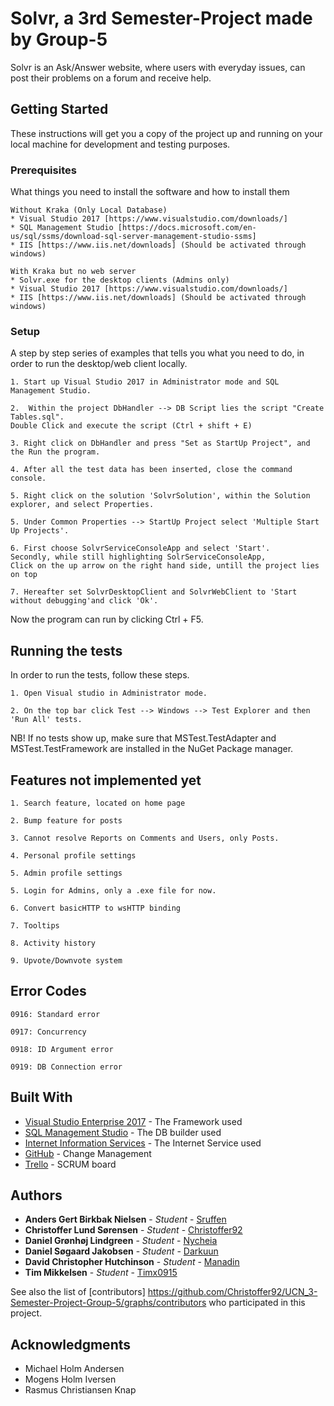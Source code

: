 # Solvr, a 3rd Semester-Project made by Group-5

Solvr is an Ask/Answer website, where users with everyday issues, can post their problems on a forum and receive help. 

## Getting Started

These instructions will get you a copy of the project up and running on your local machine for development and testing purposes.

### Prerequisites

What things you need to install the software and how to install them

```
Without Kraka (Only Local Database)
* Visual Studio 2017 [https://www.visualstudio.com/downloads/]
* SQL Management Studio [https://docs.microsoft.com/en-us/sql/ssms/download-sql-server-management-studio-ssms]
* IIS [https://www.iis.net/downloads] (Should be activated through windows)
```
```
With Kraka but no web server
* Solvr.exe for the desktop clients (Admins only)
* Visual Studio 2017 [https://www.visualstudio.com/downloads/]
* IIS [https://www.iis.net/downloads] (Should be activated through windows)
```

### Setup

A step by step series of examples that tells you what you need to do, in order to run the desktop/web client locally. 

```
1. Start up Visual Studio 2017 in Administrator mode and SQL Management Studio.
```
```
2.  Within the project DbHandler --> DB Script lies the script "Create Tables.sql". 
Double Click and execute the script (Ctrl + shift + E)
```
```
3. Right click on DbHandler and press "Set as StartUp Project", and the Run the program.
```
```
4. After all the test data has been inserted, close the command console.
```
```
5. Right click on the solution 'SolvrSolution', within the Solution explorer, and select Properties.
```
```
5. Under Common Properties --> StartUp Project select 'Multiple Start Up Projects'. 
```
```
6. First choose SolvrServiceConsoleApp and select 'Start'. 
Secondly, while still highlighting SolrServiceConsoleApp, 
Click on the up arrow on the right hand side, untill the project lies on top
```
```
7. Hereafter set SolvrDesktopClient and SolvrWebClient to 'Start without debugging'and click 'Ok'.
```

Now the program can run by clicking Ctrl + F5.

## Running the tests

In order to run the tests, follow these steps.
```
1. Open Visual studio in Administrator mode.
```
```
2. On the top bar click Test --> Windows --> Test Explorer and then 'Run All' tests.
```
NB! If no tests show up, make sure that MSTest.TestAdapter and MSTest.TestFramework are installed in the NuGet Package manager.

## Features not implemented yet

```
1. Search feature, located on home page
```
```
2. Bump feature for posts
```
```
3. Cannot resolve Reports on Comments and Users, only Posts.
```
```
4. Personal profile settings
```
```
5. Admin profile settings
```
```
5. Login for Admins, only a .exe file for now.
```
```
6. Convert basicHTTP to wsHTTP binding
```
```
7. Tooltips
```
```
8. Activity history
```
```
9. Upvote/Downvote system
```

## Error Codes 

```
0916: Standard error
```
```
0917: Concurrency
```
```
0918: ID Argument error
```
```
0919: DB Connection error
```

## Built With

* [Visual Studio Enterprise 2017](https://www.microsoft.com/) - The Framework used
* [SQL Management Studio](https://docs.microsoft.com/en-us/sql/ssms/download-sql-server-management-studio-ssms) - The DB builder used
* [Internet Information Services](https://www.iis.net/downloads) - The Internet Service used
* [GitHub](https://github.com/) - Change Management
* [Trello](https://trello.com/) - SCRUM board

## Authors

* **Anders Gert Birkbak Nielsen** - *Student* - [Sruffen](https://github.com/Sruffen)
* **Christoffer Lund Sørensen** - *Student* - [Christoffer92](https://github.com/Christoffer92)
* **Daniel Grønhøj Lindgreen** - *Student* - [Nycheia](https://github.com/Nycheia)
* **Daniel Søgaard Jakobsen** - *Student* - [Darkuun](https://github.com/Darkuun)
* **David Christopher Hutchinson** - *Student* - [Manadin](https://github.com/Manadin)
* **Tim Mikkelsen** - *Student* - [Timx0915](https://github.com/Timx0915)

See also the list of [contributors] https://github.com/Christoffer92/UCN_3-Semester-Project-Group-5/graphs/contributors who participated in this project.

## Acknowledgments

* Michael Holm Andersen
* Mogens Holm Iversen
* Rasmus Christiansen Knap
